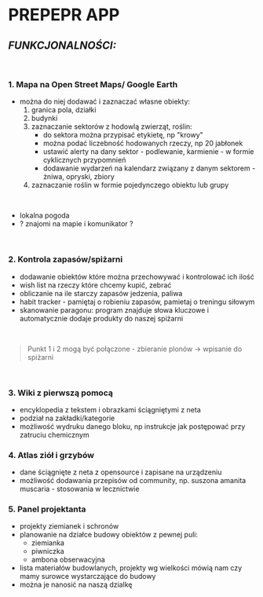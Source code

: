 # **<span style="font-size:larger;">PREPEPR APP</span>**

## *FUNKCJONALNOŚCI:*
<br />

### 1. Mapa na Open Street Maps/ Google Earth

* można do niej dodawać i zaznaczać własne obiekty:
    1. granica pola, działki
    2. budynki
    3. zaznaczanie sektorów z hodowlą zwierząt, roślin:
         * do sektora można przypisać etykietę, np "krowy"
         * można podać liczebność hodowanych rzeczy, np 20 jabłonek
         * ustawić alerty na dany sektor - podlewanie, karmienie - w formie cyklicznych przypomnień
         * dodawanie wydarzeń na kalendarz związany z danym sektorem - żniwa, opryski, zbiory
    4. zaznaczanie roślin w formie pojedynczego obiektu lub grupy

<br />

* lokalna pogoda
* ? znajomi na mapie i komunikator ?    

<br />

### 2. Kontrola zapasów/spiżarni

* dodawanie obiektów które można przechowywać i kontrolować ich ilość
* wish list na rzeczy które chcemy kupić, zebrać
* obliczanie na ile starczy zapasów jedzenia, paliwa
* habit tracker - pamiętaj o robieniu zapasów, pamietaj o treningu siłowym
* skanowanie paragonu: program znajduje słowa kluczowe i automatycznie dodaje produkty do naszej spiżarni

<br />


> Punkt 1 i 2 mogą być połączone - zbieranie plonów -> wpisanie do spiżarni

<br />

### 3. Wiki z pierwszą pomocą

* encyklopedia z tekstem i obrazkami ściągniętymi z neta
* podział na zakładki/kategorie
* możliwość wydruku danego bloku, np instrukcje jak postępować przy zatruciu chemicznym

### 4. Atlas ziół i grzybów

* dane ściągnięte z neta z opensource i zapisane na urządzeniu
* możliwość dodawania przepisów od community, np. suszona amanita muscaria - stosowania w lecznictwie

### 5. Panel projektanta

* projekty ziemianek i schronów
* planowanie na działce budowy obiektów z pewnej puli:
    * ziemianka
    * piwniczka
    * ambona obserwacyjna
* lista materiałów budowlanych, projekty wg wielkości mówią nam czy mamy surowce wystarczające do budowy
* można je nanosić na naszą dzialkę 